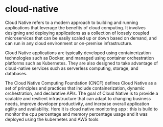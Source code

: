 # cloud-native
Cloud Native refers to a modern approach to building and running applications that leverage the benefits of cloud computing. It involves designing and deploying applications as a collection of loosely coupled microservices that can be easily scaled up or down based on demand, and can run in any cloud environment or on-premise infrastructure.

Cloud Native applications are typically developed using containerization technologies such as Docker, and managed using container orchestration platforms such as Kubernetes. They are also designed to take advantage of cloud-native services such as serverless computing, storage, and databases.

The Cloud Native Computing Foundation (CNCF) defines Cloud Native as a set of principles and practices that include containerization, dynamic orchestration, and declarative APIs. The goal of Cloud Native is to provide a scalable and resilient infrastructure that can adapt to changing business needs, improve developer productivity, and increase overall application agility and availability.
Here it is cloud native monitoring app :
this is build  to monitor the cpu percentage and memory percentage usage
and it was deployed using the kubernetes and AWS tools
